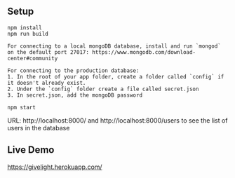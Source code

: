 ## Setup

```
npm install
npm run build

For connecting to a local mongoDB database, install and run `mongod` on the default port 27017: https://www.mongodb.com/download-center#community

For connecting to the production database:
1. In the root of your app folder, create a folder called `config` if it doesn't already exist.
2. Under the `config` folder create a file called secret.json
3. In secret.json, add the mongoDB password

npm start
```
URL: http://localhost:8000/
and http://localhost:8000/users to see the list of users in the database

## Live Demo
https://givelight.herokuapp.com/
